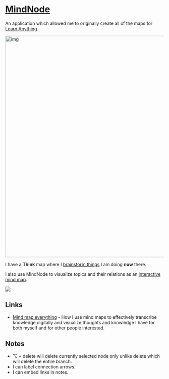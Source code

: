 # [MindNode](https://mindnode.com/)

An application which allowed me to originally create all of the maps for [Learn Anything](https://learn-anything.xyz).

<img src="https://raw.githubusercontent.com/learn-anything/learn-anything/master/media/header.png" width="700" alt="img">

I have a **Think** map where I [brainstorm things](../../research/solving-problems.md) I am doing **now** there.

I also use MindNode to visualize topics and their relations as an [interactive mind map](https://my.mindnode.com/16ppjh7Vs2ABJkgs7yyHo75KHymhoosayvDUyeRs#268.5,-734.1,1).

![](https://i.imgur.com/jfjbuzO.jpg)

## Links

- [Mind map everything](https://medium.com/@nikitavoloboev/mind-map-everything-d27670f70739) - How I use mind maps to effectively transcribe knowledge digitally and visualize thoughts and knowledge I have for both myself and for other people interested.

## Notes

- ⌥ + delete will delete currently selected node only unlike delete which will delete the entire branch.
- I can label connection arrows.
- I can embed links in notes.

